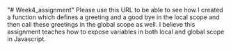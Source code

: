 "# Week4_assignment" 
Please use this URL to be able to see how I created a function which defines a greeting and a good bye in the local scope and then call these greetings in the global scope as well.
I believe this assignment teaches how to expose variables in both local and global scope in Javascript. 
